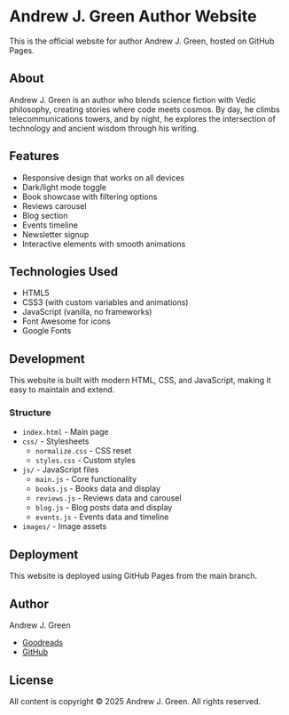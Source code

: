# Andrew J. Green Author Website

This is the official website for author Andrew J. Green, hosted on GitHub Pages.

## About

Andrew J. Green is an author who blends science fiction with Vedic philosophy, creating stories where code meets cosmos. By day, he climbs telecommunications towers, and by night, he explores the intersection of technology and ancient wisdom through his writing.

## Features

- Responsive design that works on all devices
- Dark/light mode toggle
- Book showcase with filtering options
- Reviews carousel
- Blog section
- Events timeline
- Newsletter signup
- Interactive elements with smooth animations

## Technologies Used

- HTML5
- CSS3 (with custom variables and animations)
- JavaScript (vanilla, no frameworks)
- Font Awesome for icons
- Google Fonts

## Development

This website is built with modern HTML, CSS, and JavaScript, making it easy to maintain and extend.

### Structure

- `index.html` - Main page
- `css/` - Stylesheets
  - `normalize.css` - CSS reset
  - `styles.css` - Custom styles
- `js/` - JavaScript files
  - `main.js` - Core functionality
  - `books.js` - Books data and display
  - `reviews.js` - Reviews data and carousel
  - `blog.js` - Blog posts data and display
  - `events.js` - Events data and timeline
- `images/` - Image assets

## Deployment

This website is deployed using GitHub Pages from the main branch.

## Author

Andrew J. Green
- [Goodreads](https://www.goodreads.com/author/show/56393266.Andrew_J_Green)
- [GitHub](https://github.com/RorriMaesu)

## License

All content is copyright © 2025 Andrew J. Green. All rights reserved.
